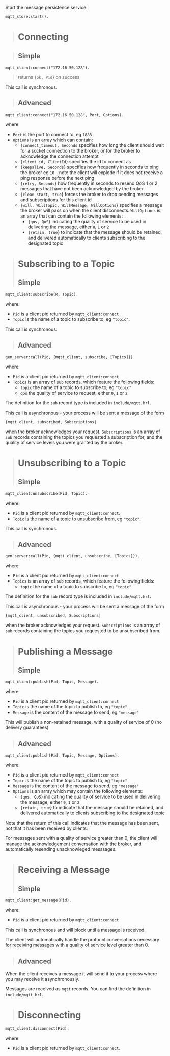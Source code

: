 Start the message persistence service:

```
mqtt_store:start().
```

> # Connecting #

> ## Simple ##
```
mqtt_client:connect("172.16.50.128").
```

> returns `{ok, Pid`} on success

This call is synchronous.

> ## Advanced ##
```
mqtt_client:connect("172.16.50.128", Port, Options).
```

where:
  * `Port` is the port to connect to, eg `1883`
  * `Options` is an array which can contain:
    * `{connect_timeout, Seconds` specifies how long the client should wait for a socket connection to the broker, or for the broker to acknowledge the connection attempt
    * `{client_id, ClientId`} specifies the id to connect as
    * `{keepalive, Seconds`} specifies how frequently in seconds to ping the broker eg `10` - note the client will explode if it does not receive a ping response before the next ping
    * `{retry, Seconds`} how frequently in seconds to resend QoS 1 or 2 messages that have not been acknowledged by the broker
    * `{clean_start, true`} forces the broker to drop pending messages and subscriptions for this client id
    * `{will, WillTopic, WillMessage, WillOptions`} specifies a message the broker will pass on when the client disconnects. `WillOptions` is an array that can contain the following elements:
      * `{qos, QoS`} indicating the quality of service to be used in delivering the message, either `0`, `1` or `2`
      * `{retain, true`} to indicate that the message should be retained, and delivered automatically to clients subscribing to the designated topic

> # Subscribing to a Topic #
> ## Simple ##

```
mqtt_client:subscribe(R, Topic).
```

where:
  * `Pid` is a client pid returned by `mqtt_client:connect`
  * `Topic` is the name of a topic to subscribe to, eg `"topic"`.

This call is synchronous.

> ## Advanced ##

```
gen_server:call(Pid, {mqtt_client, subscribe, [Topics]}).
```

where:
  * `Pid` is a client pid returned by `mqtt_client:connect`
  * `Topics` is an array of `sub` records, which feature the following fields:
    * `topic` the name of a topic to subscribe to, eg `"topic"`
    * `qos` the quality of service to request, either `0`, `1` or `2`

The definition for the `sub` record type is included in `include/mqtt.hrl`.

This call is asynchronous - your process will be sent a message of the form

```
{mqtt_client, subscribed, Subscriptions|
```

when the broker acknowledges your request. `Subscriptions` is an array of `sub` records containing the topics you requested a subscription for, and the quality of service levels you were granted by the broker.

> # Unsubscribing to a Topic #
> ## Simple ##

```
mqtt_client:unsubscribe(Pid, Topic).
```

where:
  * `Pid` is a client pid returned by `mqtt_client:connect`.
  * `Topic` is the name of a topic to unsubscribe from, eg `"topic"`.

This call is synchronous.

> ## Advanced ##

```
gen_server:call(Pid, {mqtt_client, unsubscribe, [Topics]}).
```

where:
  * `Pid` is a client pid returned by `mqtt_client:connect`
  * `Topics` is an array of `sub` records, which feature the following fields:
    * `topic` the name of a topic to subscribe to, eg `"topic"`

The definition for the `sub` record type is included in `include/mqtt.hrl`.

This call is asynchronous - your process will be sent a message of the form

```
{mqtt_client, unsubscribed, Subscriptions|
```

when the broker acknowledges your request. `Subscriptions` is an array of `sub` records containing the topics you requested to be unsubscribed from.

> # Publishing a Message #
> ## Simple ##

```
mqtt_client:publish(Pid, Topic, Message).
```

where:
  * `Pid` is a client pid returned by `mqtt_client:connect`
  * `Topic` is the name of the topic to publish to, eg `"topic"`
  * `Message` is the content of the message to send, eg `"message"`

This will publish a non-retained message, with a quality of service of 0 (no delivery guarantees)

> ## Advanced ##

```
mqtt_client:publish(Pid, Topic, Message, Options).
```

where:
  * `Pid` is a client pid returned by `mqtt_client:connect`
  * `Topic` is the name of the topic to publish to, eg `"topic"`
  * `Message` is the content of the message to send, eg `"message"`
  * `Options` is an array which may contain the following elements:
    * `{qos, QoS`} indicating the quality of service to be used in delivering the message, either `0`, `1` or `2`
    * `{retain, true`} to indicate that the message should be retained, and delivered automatically to clients subscribing to the designated topic

Note that the return of this call indicates that the message has been sent, not that it has been received by clients.

For messages sent with a quality of service greater than 0, the client will manage the acknowledgement conversation with the broker, and automatically resending unacknowleged messsages.

> # Receiving a Message #
> ## Simple ##

```
mqtt_client:get_message(Pid).
```

where:
  * `Pid` is a client pid returned by `mqtt_client:connect`

This call is synchronous and will block until a message is received.

The client will automatically handle the protocol conversations necessary for receiving messages with a quality of service level greater than 0.

> ## Advanced ##

When the client receives a message it will send it to your process where you may receive it asynchronously.

Messages are received as `mqtt` records. You can find the definition in `include/mqtt.hrl`.

> # Disconnecting #

```
mqtt_client:disconnect(Pid).
```

where:
  * `Pid` is a client pid returned by `mqtt_client:connect`.